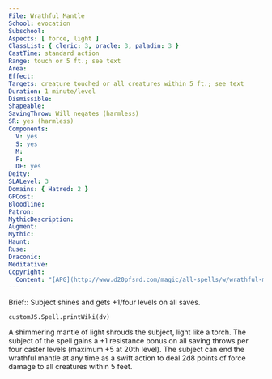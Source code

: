 ```yaml
---
File: Wrathful Mantle
School: evocation
Subschool: 
Aspects: [ force, light ]
ClassList: { cleric: 3, oracle: 3, paladin: 3 }
CastTime: standard action
Range: touch or 5 ft.; see text
Area: 
Effect: 
Targets: creature touched or all creatures within 5 ft.; see text
Duration: 1 minute/level
Dismissible: 
Shapeable: 
SavingThrow: Will negates (harmless)
SR: yes (harmless)
Components:
  V: yes
  S: yes
  M: 
  F: 
  DF: yes
Deity: 
SLALevel: 3
Domains: { Hatred: 2 }
GPCost: 
Bloodline: 
Patron: 
MythicDescription: 
Augment: 
Mythic: 
Haunt: 
Ruse: 
Draconic: 
Meditative: 
Copyright:
  Content: "[APG](http://www.d20pfsrd.com/magic/all-spells/w/wrathful-mantle)"
---
```

Brief:: Subject shines and gets +1/four levels on all saves.

```dataviewjs
customJS.Spell.printWiki(dv)
```

A shimmering mantle of light shrouds the subject, light like a torch. The subject of the spell gains a +1 resistance bonus on all saving throws per four caster levels (maximum +5 at 20th level). The subject can end the wrathful mantle at any time as a swift action to deal 2d8 points of force damage to all creatures within 5 feet.
